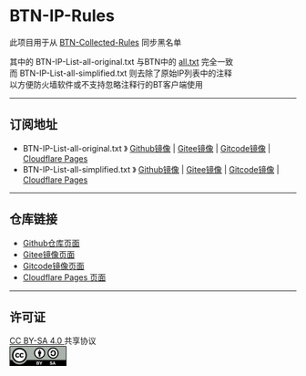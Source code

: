 # BTN-IP-Rules

此项目用于从 [BTN-Collected-Rules](https://github.com/PBH-BTN/BTN-Collected-Rules) 同步黑名单  

其中的 BTN-IP-List-all-original.txt 与BTN中的 [all.txt](https://github.com/PBH-BTN/BTN-Collected-Rules/blob/main/combine/all.txt) 完全一致  
而 BTN-IP-List-all-simplified.txt 则去除了原始IP列表中的注释  
以方便防火墙软件或不支持忽略注释行的BT客户端使用  

---

## 订阅地址

* BTN-IP-List-all-original.txt 》 [Github镜像](https://raw.githubusercontent.com/bitcomet-post-bar/BTN-IP-LIST/refs/heads/main/IP-List/BTN-IP-List-all-original.txt) | [Gitee镜像](https://gitee.com/bitcomet-post-bar/BTN-IP-LIST/raw/main/IP-List/BTN-IP-List-all-original.txt) | [Gitcode镜像](https://raw.gitcode.com/bitcomet-post-bar/BTN-IP-LIST/raw/main/IP-List/BTN-IP-List-all-original.txt) | [Cloudflare Pages](https://btn-iplist.36102025.xyz/IP-List/BTN-IP-List-all-original.txt)
* BTN-IP-List-all-simplified.txt 》 [Github镜像](https://raw.githubusercontent.com/bitcomet-post-bar/BTN-IP-LIST/refs/heads/main/IP-List/BTN-IP-List-all-simplified.txt) | [Gitee镜像](https://gitee.com/bitcomet-post-bar/BTN-IP-LIST/raw/main/IP-List/BTN-IP-List-all-simplified.txt) | [Gitcode镜像](https://raw.gitcode.com/bitcomet-post-bar/BTN-IP-LIST/raw/main/IP-List/BTN-IP-List-all-simplified.txt) | [Cloudflare Pages](https://btn-iplist.36102025.xyz/IP-List/BTN-IP-List-all-simplified.txt)

---

## 仓库链接

* [Github仓库页面](https://github.com/ie123610/BTN-IP-LIST)
* [Gitee镜像页面](https://gitee.com/bitcomet-post-bar/BTN-IP-LIST)
* [Gitcode镜像页面](https://gitcode.com/bitcomet-post-bar/BTN-IP-LIST)
* [Cloudflare Pages 页面](https://btn-iplist.36102025.xyz)

---

## 许可证

[CC BY-SA 4.0 ](https://creativecommons.org/licenses/by-sa/4.0/deed.zh-hans)共享协议  
<img src="./by-sa.svg" width=100 height=35 />

